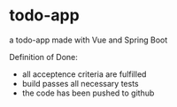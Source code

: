 # todo-app

a todo-app made with Vue and Spring Boot

Definition of Done:

- all acceptence criteria are fulfilled
- build passes all necessary tests
- the code has been pushed to github